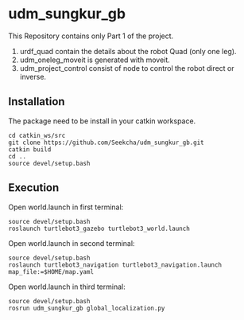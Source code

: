 # udm_sungkur_gb

This Repository contains only Part 1 of the project.
1) urdf_quad contain the details about the robot Quad (only one leg).
2) udm_oneleg_moveit is generated with moveit.
3) udm_project_control consist of node to control the robot direct or inverse.

## Installation
The package need to be install in your catkin workspace.
```
cd catkin_ws/src
git clone https://github.com/Seekcha/udm_sungkur_gb.git
catkin build
cd ..
source devel/setup.bash
```

## Execution
Open world.launch in first terminal:
```
source devel/setup.bash
roslaunch turtlebot3_gazebo turtlebot3_world.launch
```

Open world.launch in second terminal:
```
source devel/setup.bash
roslaunch turtlebot3_navigation turtlebot3_navigation.launch map_file:=$HOME/map.yaml

```

Open world.launch in third terminal:
```
source devel/setup.bash
rosrun udm_sungkur_gb global_localization.py

```
